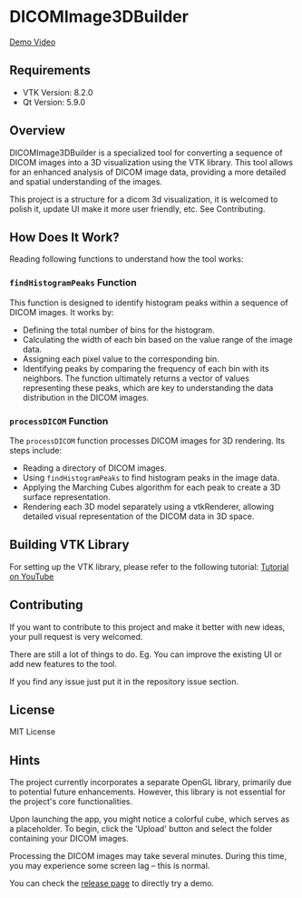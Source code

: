 # DICOMImage3DBuilder

[Demo Video](https://personalwebpage-videos.s3.us-east-2.amazonaws.com/DICOMImage3DBuilder_demo.mp4)

## Requirements

- VTK Version: 8.2.0
- Qt Version: 5.9.0

## Overview

DICOMImage3DBuilder is a specialized tool for converting a sequence of DICOM images into a 3D visualization using the VTK library. This tool allows for an enhanced analysis of DICOM image data, providing a more detailed and spatial understanding of the images.

This project is a structure for a dicom 3d visualization, it is welcomed to polish it, update UI make it more user friendly, etc. See Contributing. 

## How Does It Work?

Reading following functions to understand how the tool works:

### `findHistogramPeaks` Function

This function is designed to identify histogram peaks within a sequence of DICOM images. It works by:

- Defining the total number of bins for the histogram.
- Calculating the width of each bin based on the value range of the image data.
- Assigning each pixel value to the corresponding bin.
- Identifying peaks by comparing the frequency of each bin with its neighbors.
  The function ultimately returns a vector of values representing these peaks, which are key to understanding the data distribution in the DICOM images.

### `processDICOM` Function

The `processDICOM` function processes DICOM images for 3D rendering. Its steps include:

- Reading a directory of DICOM images.
- Using `findHistogramPeaks` to find histogram peaks in the image data.
- Applying the Marching Cubes algorithm for each peak to create a 3D surface representation.
- Rendering each 3D model separately using a vtkRenderer, allowing detailed visual representation of the DICOM data in 3D space.

## Building VTK Library

For setting up the VTK library, please refer to the following tutorial:
[Tutorial on YouTube](https://www.youtube.com/watch?v=u5-Df1YlxCI&t=775s)

## Contributing

If you want to contribute to this project and make it better with new ideas, your pull request is very welcomed.

There are still a lot of things to do. Eg. You can improve the existing UI or add new features to the tool.

If you find any issue just put it in the repository issue section.

## License

MIT License

## Hints

The project currently incorporates a separate OpenGL library, primarily due to potential future enhancements. However, this library is not essential for the project's core functionalities.

Upon launching the app, you might notice a colorful cube, which serves as a placeholder. To begin, click the 'Upload' button and select the folder containing your DICOM images.

Processing the DICOM images may take several minutes. During this time, you may experience some screen lag – this is normal.

You can check the [release page](https://github.com/crabsatellite/DICOMImage3DBuilder/releases/tag/exe-file-example) to directly try a demo.
